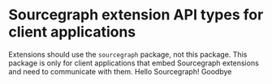 # Sourcegraph extension API types for client applications

Extensions should use the `sourcegraph` package, not this package. This package is only for client applications
that embed Sourcegraph extensions and need to communicate with them.
Hello Sourcegraph!
Goodbye
